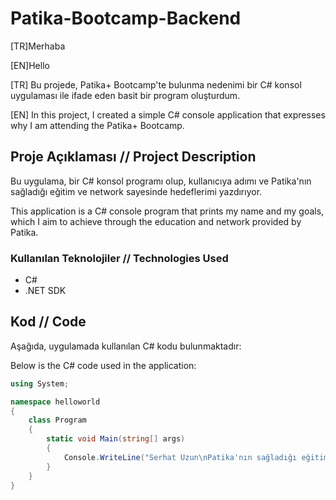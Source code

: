 # Patika-Bootcamp-Backend

[TR]Merhaba

[EN]Hello

[TR] Bu projede, Patika+ Bootcamp'te bulunma nedenimi bir C# konsol uygulaması ile ifade eden basit bir program oluşturdum.

[EN] In this project, I created a simple C# console application that expresses why I am attending the Patika+ Bootcamp.

## Proje Açıklaması        //        Project Description

Bu uygulama, bir C# konsol programı olup, kullanıcıya adımı ve Patika'nın sağladığı eğitim ve network sayesinde hedeflerimi yazdırıyor.

This application is a C# console program that prints my name and my goals, which I aim to achieve through the education and network provided by Patika.

### Kullanılan Teknolojiler  //  Technologies Used

- C#
- .NET SDK

## Kod  // Code

Aşağıda, uygulamada kullanılan C# kodu bulunmaktadır:

Below is the C# code used in the application:

```csharp
using System;

namespace helloworld
{
    class Program
    {
        static void Main(string[] args)
        {
            Console.WriteLine("Serhat Uzun\nPatika'nın sağladığı eğitim ve network sayesinde kendimi daha çok geliştirip sektöre patika eşliğinde bilgili ve tecrübeli şekilde girmek istiyorum.");
        }
    }
}
